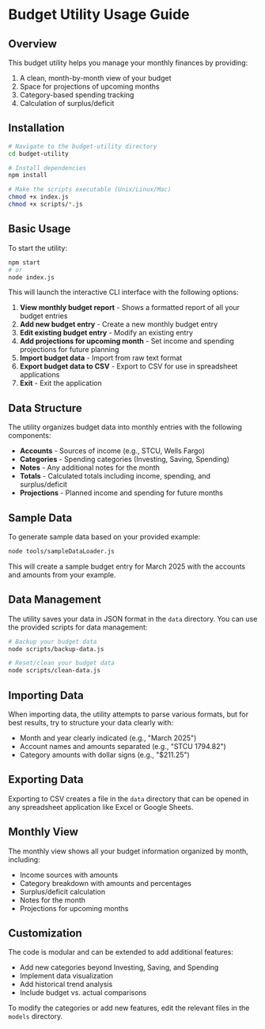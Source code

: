 # Budget Utility Usage Guide

## Overview

This budget utility helps you manage your monthly finances by providing:

1. A clean, month-by-month view of your budget
2. Space for projections of upcoming months
3. Category-based spending tracking
4. Calculation of surplus/deficit

## Installation

```bash
# Navigate to the budget-utility directory
cd budget-utility

# Install dependencies
npm install

# Make the scripts executable (Unix/Linux/Mac)
chmod +x index.js
chmod +x scripts/*.js
```

## Basic Usage

To start the utility:

```bash
npm start
# or
node index.js
```

This will launch the interactive CLI interface with the following options:

1. **View monthly budget report** - Shows a formatted report of all your budget entries
2. **Add new budget entry** - Create a new monthly budget entry
3. **Edit existing budget entry** - Modify an existing entry
4. **Add projections for upcoming month** - Set income and spending projections for future planning
5. **Import budget data** - Import from raw text format
6. **Export budget data to CSV** - Export to CSV for use in spreadsheet applications
7. **Exit** - Exit the application

## Data Structure

The utility organizes budget data into monthly entries with the following components:

- **Accounts** - Sources of income (e.g., STCU, Wells Fargo)
- **Categories** - Spending categories (Investing, Saving, Spending)
- **Notes** - Any additional notes for the month
- **Totals** - Calculated totals including income, spending, and surplus/deficit
- **Projections** - Planned income and spending for future months

## Sample Data

To generate sample data based on your provided example:

```bash
node tools/sampleDataLoader.js
```

This will create a sample budget entry for March 2025 with the accounts and amounts from your example.

## Data Management

The utility saves your data in JSON format in the `data` directory. You can use the provided scripts for data management:

```bash
# Backup your budget data
node scripts/backup-data.js

# Reset/clean your budget data
node scripts/clean-data.js
```

## Importing Data

When importing data, the utility attempts to parse various formats, but for best results, try to structure your data clearly with:

- Month and year clearly indicated (e.g., "March 2025")
- Account names and amounts separated (e.g., "STCU 1794.82")
- Category amounts with dollar signs (e.g., "$211.25")

## Exporting Data

Exporting to CSV creates a file in the `data` directory that can be opened in any spreadsheet application like Excel or Google Sheets.

## Monthly View

The monthly view shows all your budget information organized by month, including:

- Income sources with amounts
- Category breakdown with amounts and percentages
- Surplus/deficit calculation
- Notes for the month
- Projections for upcoming months

## Customization

The code is modular and can be extended to add additional features:

- Add new categories beyond Investing, Saving, and Spending
- Implement data visualization
- Add historical trend analysis
- Include budget vs. actual comparisons

To modify the categories or add new features, edit the relevant files in the `models` directory.
